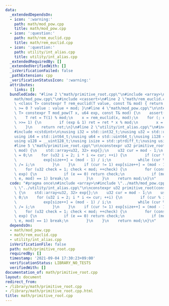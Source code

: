 ```yaml
---
data:
  _extendedDependsOn:
  - icon: ':warning:'
    path: math/mod_pow.cpp
    title: math/mod_pow.cpp
  - icon: ':question:'
    path: math/rem_euclid.cpp
    title: math/rem_euclid.cpp
  - icon: ':question:'
    path: utility/int_alias.cpp
    title: utility/int_alias.cpp
  _extendedRequiredBy: []
  _extendedVerifiedWith: []
  _isVerificationFailed: false
  _pathExtension: cpp
  _verificationStatusIcon: ':warning:'
  attributes:
    links: []
  bundledCode: "#line 2 \"math/primitive_root.cpp\"\n#include <array>\n#line 2 \"\
    math/mod_pow.cpp\"\n#include <cassert>\n#line 2 \"math/rem_euclid.cpp\"\n\ntemplate\
    \ <class T> constexpr T rem_euclid(T value, const T& mod) { return (value %= mod)\
    \ >= 0 ? value : value + mod; }\n#line 4 \"math/mod_pow.cpp\"\n\ntemplate <class\
    \ T> constexpr T mod_pow(T x, u64 exp, const T& mod) {\n    assert(mod > 0);\n\
    \    T ret = T(1) % mod;\n    x = rem_euclid(x, mod);\n    for (; exp > 0; exp\
    \ >>= 1) {\n        if (exp & 1) ret = ret * x % mod;\n        x = x * x % mod;\n\
    \    }\n    return ret;\n}\n#line 2 \"utility/int_alias.cpp\"\n#include <cstddef>\n\
    #include <cstdint>\n\nusing i32 = std::int32_t;\nusing u32 = std::uint32_t;\n\
    using i64 = std::int64_t;\nusing u64 = std::uint64_t;\nusing i128 = __int128_t;\n\
    using u128 = __uint128_t;\nusing isize = std::ptrdiff_t;\nusing usize = std::size_t;\n\
    #line 5 \"math/primitive_root.cpp\"\n\nconstexpr u32 primitive_root(const u32\
    \ mod) {\n    std::array<u32, 32> exp{};\n    u32 cur = mod - 1;\n    usize size\
    \ = 0;\n    for (u32 i = 2; i * i <= cur; ++i) {\n        if (cur % i == 0) {\n\
    \            exp[size++] = (mod - 1) / i;\n            while (cur % i == 0) cur\
    \ /= i;\n        }\n    }\n    if (cur != 1) exp[size++] = (mod - 1) / cur;\n\
    \    for (u32 check = 1; check < mod; ++check) {\n        for (const auto e :\
    \ exp) {\n            if (e == 0) return check;\n            if (mod_pow<u64>(check,\
    \ e, mod) == 1) break;\n        }\n    }\n    return mod;\n}\n"
  code: "#pragma once\n#include <array>\n#include \"../math/mod_pow.cpp\"\n#include\
    \ \"../utility/int_alias.cpp\"\n\nconstexpr u32 primitive_root(const u32 mod)\
    \ {\n    std::array<u32, 32> exp{};\n    u32 cur = mod - 1;\n    usize size =\
    \ 0;\n    for (u32 i = 2; i * i <= cur; ++i) {\n        if (cur % i == 0) {\n\
    \            exp[size++] = (mod - 1) / i;\n            while (cur % i == 0) cur\
    \ /= i;\n        }\n    }\n    if (cur != 1) exp[size++] = (mod - 1) / cur;\n\
    \    for (u32 check = 1; check < mod; ++check) {\n        for (const auto e :\
    \ exp) {\n            if (e == 0) return check;\n            if (mod_pow<u64>(check,\
    \ e, mod) == 1) break;\n        }\n    }\n    return mod;\n}\n"
  dependsOn:
  - math/mod_pow.cpp
  - math/rem_euclid.cpp
  - utility/int_alias.cpp
  isVerificationFile: false
  path: math/primitive_root.cpp
  requiredBy: []
  timestamp: '2021-09-04 17:30:23+09:00'
  verificationStatus: LIBRARY_NO_TESTS
  verifiedWith: []
documentation_of: math/primitive_root.cpp
layout: document
redirect_from:
- /library/math/primitive_root.cpp
- /library/math/primitive_root.cpp.html
title: math/primitive_root.cpp
---
```

